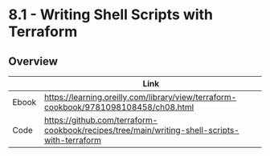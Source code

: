 # 8.1 - Writing Shell Scripts with Terraform

## Overview

|       | Link                                                                                 |
|-------|--------------------------------------------------------------------------------------|
| Ebook | https://learning.oreilly.com/library/view/terraform-cookbook/9781098108458/ch08.html |
| Code  | https://github.com/terraform-cookbook/recipes/tree/main/writing-shell-scripts-with-terraform                   |
